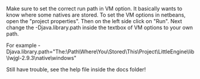 Make sure to set the correct run path in VM option. It basically wants to know where some natives are stored.
To set the VM options in netbeans, open the "project properties". Then on the left side click on "Run". 
Next change the -Djava.library.path inside the textbox of VM options to your own path.

For example -Djava.library.path="The:\Path\Where\You\Stored\This\Project\LittleEngine\lib\lwjgl-2.9.3\native\windows"

Still have trouble, see the help file inside the docs folder!